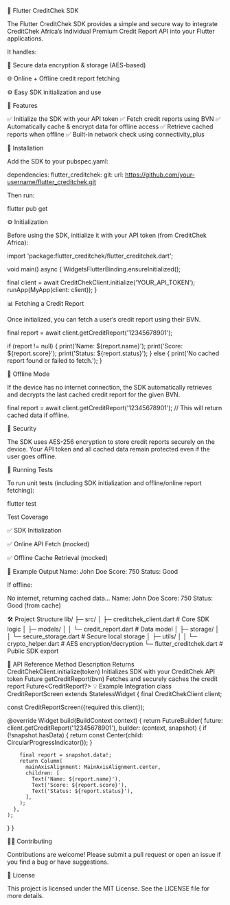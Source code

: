 📘 Flutter CreditChek SDK

The Flutter CreditChek SDK provides a simple and secure way to integrate CreditChek Africa’s Individual Premium Credit Report API into your Flutter applications.

It handles:

🔐 Secure data encryption & storage (AES-based)

🌐 Online + Offline credit report fetching

⚙️ Easy SDK initialization and use

🧩 Features

✅ Initialize the SDK with your API token
✅ Fetch credit reports using BVN
✅ Automatically cache & encrypt data for offline access
✅ Retrieve cached reports when offline
✅ Built-in network check using connectivity_plus

🚀 Installation

Add the SDK to your pubspec.yaml:

dependencies:
flutter_creditchek:
git:
url: https://github.com/your-username/flutter_creditchek.git

Then run:

flutter pub get

⚙️ Initialization

Before using the SDK, initialize it with your API token (from CreditChek Africa):

import 'package:flutter_creditchek/flutter_creditchek.dart';

void main() async {
WidgetsFlutterBinding.ensureInitialized();

final client = await CreditChekClient.initialize('YOUR_API_TOKEN');
runApp(MyApp(client: client));
}

📊 Fetching a Credit Report

Once initialized, you can fetch a user’s credit report using their BVN.

final report = await client.getCreditReport('12345678901');

if (report != null) {
print('Name: ${report.name}');
print('Score: ${report.score}');
print('Status: ${report.status}');
} else {
print('No cached report found or failed to fetch.');
}

📴 Offline Mode

If the device has no internet connection, the SDK automatically retrieves and decrypts the last cached credit report for the given BVN.

final report = await client.getCreditReport('12345678901');
// This will return cached data if offline.

🔐 Security

The SDK uses AES-256 encryption to store credit reports securely on the device.
Your API token and all cached data remain protected even if the user goes offline.

🧪 Running Tests

To run unit tests (including SDK initialization and offline/online report fetching):

flutter test

Test Coverage

✅ SDK Initialization

✅ Online API Fetch (mocked)

✅ Offline Cache Retrieval (mocked)

🧠 Example Output
Name: John Doe
Score: 750
Status: Good

If offline:

No internet, returning cached data...
Name: John Doe
Score: 750
Status: Good (from cache)

🛠️ Project Structure
lib/
├─ src/
│ ├─ creditchek_client.dart # Core SDK logic
│ ├─ models/
│ │ └─ credit_report.dart # Data model
│ ├─ storage/
│ │ └─ secure_storage.dart # Secure local storage
│ ├─ utils/
│ │ └─ crypto_helper.dart # AES encryption/decryption
└─ flutter_creditchek.dart # Public SDK export

🧾 API Reference
Method Description Returns
CreditChekClient.initialize(token) Initializes SDK with your CreditChek API token Future<CreditChekClient>
getCreditReport(bvn) Fetches and securely caches the credit report Future<CreditReport?>
💡 Example Integration
class CreditReportScreen extends StatelessWidget {
final CreditChekClient client;

const CreditReportScreen({required this.client});

@override
Widget build(BuildContext context) {
return FutureBuilder(
future: client.getCreditReport('12345678901'),
builder: (context, snapshot) {
if (!snapshot.hasData) {
return const Center(child: CircularProgressIndicator());
}

        final report = snapshot.data!;
        return Column(
          mainAxisAlignment: MainAxisAlignment.center,
          children: [
            Text('Name: ${report.name}'),
            Text('Score: ${report.score}'),
            Text('Status: ${report.status}'),
          ],
        );
      },
    );

}
}

🧑‍💻 Contributing

Contributions are welcome!
Please submit a pull request or open an issue if you find a bug or have suggestions.

📄 License

This project is licensed under the MIT License.
See the LICENSE
file for more details.
